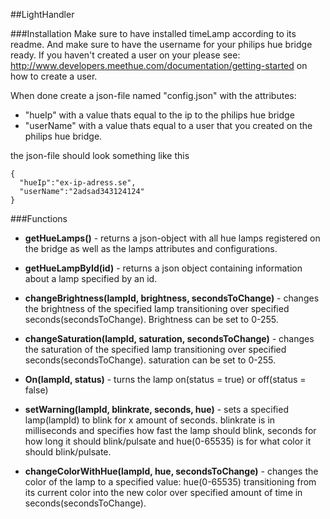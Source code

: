 ##LightHandler

###Installation
Make sure to have installed timeLamp according to its readme. And make sure to have the username for your philips hue bridge ready. If you haven't created a user on your please see: http://www.developers.meethue.com/documentation/getting-started on how to create a user.

When done create a json-file named "config.json" with the attributes: 
* "hueIp" with a value thats equal to the ip to the philips hue bridge
* "userName" with a value thats equal to a user that you created on the philips hue bridge.

the json-file should look something like this
```
{
  "hueIp":"ex-ip-adress.se",
  "userName":"2adsad343124124"
}
```

###Functions

* **getHueLamps()** - returns a json-object with all hue lamps registered on the bridge as well as the lamps attributes and configurations.

* **getHueLampById(id)** - returns a json object containing information about a lamp specified by an id.

* **changeBrightness(lampId, brightness, secondsToChange)** - changes the brightness of the specified lamp transitioning over specified seconds(secondsToChange). Brightness can be set to 0-255.

* **changeSaturation(lampId, saturation, secondsToChange)** - changes the saturation of the specified lamp transitioning over specified seconds(secondsToChange). saturation can be set to 0-255.

* **On(lampId, status)** - turns the lamp on(status = true) or off(status = false)

* **setWarning(lampId, blinkrate, seconds, hue)** - sets a specified lamp(lampId) to blink for x amount of seconds. blinkrate is in milliseconds and specifies how fast the lamp should blink, seconds for how long it should blink/pulsate and hue(0-65535) is for what color it should blink/pulsate.

* **changeColorWithHue(lampId, hue, secondsToChange)** - changes the color of the lamp to a specified value: hue(0-65535) transitioning from its current color into the new color over specified amount of time in seconds(secondsToChange).
